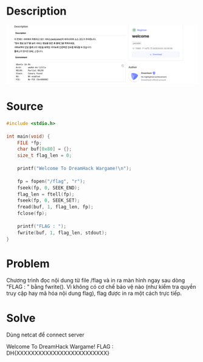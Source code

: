 
# Description
![Description](./images/2025-07-28_07-14.png "Exploit")

# Source
```c
#include <stdio.h>

int main(void) {
    FILE *fp;
    char buf[0x80] = {};
    size_t flag_len = 0;

    printf("Welcome To DreamHack Wargame!\n");

    fp = fopen("/flag", "r");
    fseek(fp, 0, SEEK_END);
    flag_len = ftell(fp);
    fseek(fp, 0, SEEK_SET);
    fread(buf, 1, flag_len, fp);
    fclose(fp);

    printf("FLAG : ");
    fwrite(buf, 1, flag_len, stdout);
}
```

# Problem
Chương trình đọc nội dung từ file /flag và in ra màn hình ngay sau dòng "FLAG : " bằng fwrite().
Vì không có cơ chế bảo vệ nào (như kiểm tra quyền truy cập hay mã hóa nội dung flag), flag được in ra một cách trực tiếp.

# Solve

Dùng netcat để connect server 

Welcome To DreamHack Wargame!
FLAG : DH{XXXXXXXXXXXXXXXXXXXXXXXXX}

